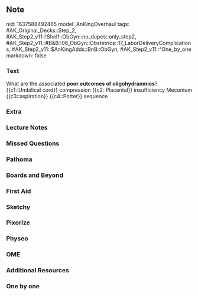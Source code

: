 ## Note
nid: 1637588492465
model: AnKingOverhaul
tags: #AK_Original_Decks::Step_2, #AK_Step2_v11::!Shelf::ObGyn::no_dupes::only_step2, #AK_Step2_v11::#B&B::06_ObGyn::Obstetrics::17_LaborDeliveryComplications, #AK_Step2_v11::$AnKingAdds::BnB::ObGyn, #AK_Step2_v11::^One_by_one
markdown: false

### Text
What are the associated <b>poor outcomes of oligohydramnios</b>?
{{c1::Umbilical cord}} compression {{c2::Placental}} insufficiency
Meconium {{c3::aspiration}} {{c4::Potter}} sequence

### Extra


### Lecture Notes


### Missed Questions


### Pathoma


### Boards and Beyond


### First Aid


### Sketchy


### Pixorize


### Physeo


### OME


### Additional Resources


### One by one

